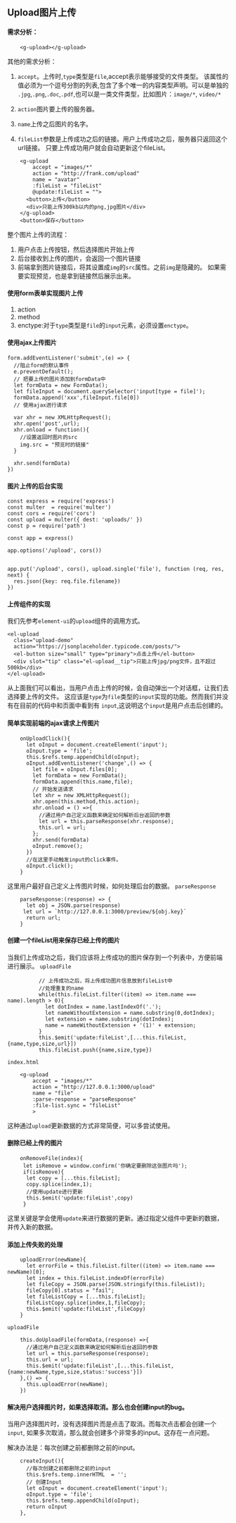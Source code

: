 ## Upload图片上传

#### 需求分析：
```
    <g-upload></g-upload>
```
其他的需求分析：
1. `accept`。上传时,`type`类型是`file`,accept表示能够接受的文件类型。
该属性的值必须为一个逗号分割的列表,包含了多个唯一的内容类型声明。可以是单独的
`.jpg`,`.png`,`.doc`,`.pdf`,也可以是一类文件类型，比如图片：`image/*`,
`video/*`

2. `action`图片要上传的服务器。

3. `name`上传之后图片的名字。

4. `fileList`参数是上传成功之后的链接。用户上传成功之后，服务器只返回这个url链接。
只要上传成功用户就会自动更新这个fileList。

```
    <g-upload
        accept = "images/*"
        action = "http://frank.com/upload"
        name = "avatar"
        :fileList = "fileList"
        @update:fileList = "">
      <button>上传</button>
      <div>只能上传300kb以内的png,jpg图片</div>
    </g-upload>
    <button>保存</button>
```

整个图片上传的流程：
1. 用户点击上传按钮，然后选择图片开始上传
2. 后台接收到上传的图片，会返回一个图片链接
3. 前端拿到图片链接后，将其设置成`img`的`src`属性。之前`img`是隐藏的。
   如果需要实现预览，也是拿到链接然后展示出来。



#### 使用form表单实现图片上传
1. action
2. method
3. enctype:对于`type`类型是`file`的`input`元素，必须设置`enctype`。



#### 使用ajax上传图片
```
form.addEventListener('submit',(e) => {
  //阻止form的默认事件
  e.preventDefault();
  // 把要上传的图片添加到formData中
  let formData = new FormData();
  let fileInput = document.querySelector('input[type = file]');
  formData.append('xxx',fileInput.file[0])
  // 使用ajax进行请求

  var xhr = new XMLHttpRequest();
  xhr.open('post',url);
  xhr.onload = function(){
    //设置返回时图片的src
    img.src = "预览时的链接"
  }

  xhr.send(formData)
})

```



#### 图片上传的后台实现
```
const express = require('express')
const multer  = require('multer')
const cors = require('cors')
const upload = multer({ dest: 'uploads/' })
const p = require('path')

const app = express()

app.options('/upload', cors())


app.put('/upload', cors(), upload.single('file'), function (req, res, next) {
  res.json({key: req.file.filename})
})
```


#### 上传组件的实现
我们先参考`element-ui`的`upload`组件的调用方式。
```
<el-upload
  class="upload-demo"
  action="https://jsonplaceholder.typicode.com/posts/">
  <el-button size="small" type="primary">点击上传</el-button>
  <div slot="tip" class="el-upload__tip">只能上传jpg/png文件，且不超过500kb</div>
</el-upload>
```
从上面我们可以看出，当用户点击上传的时候，会自动弹出一个对话框，让我们去选择要上传的文件。
这应该是`type`为`file`类型的`input`实现的功能。然而我们并没有在目前的代码中和页面中看到有
`input`,这说明这个`input`是用户点击后创建的。


#### 简单实现前端的ajax请求上传图片

```
    onUploadClick(){
      let oInput = document.createElement('input');
      oInput.type = 'file';
      this.$refs.temp.appendChild(oInput);
      oInput.addEventListener('change',() => {
        let file = oInput.files[0];
        let formData = new FormData();
        formData.append(this.name,file);
        // 开始发送请求
        let xhr = new XMLHttpRequest();
        xhr.open(this.method,this.action);
        xhr.onload = () =>{
          //通过用户自己定义函数来确定如何解析后台返回的参数
          let url = this.parseResponse(xhr.response);
          this.url = url;
        };
        xhr.send(formData)
        oInput.remove();
      })
      //在这里手动触发input的click事件。
      oInput.click();
    }

```

这里用户最好自己定义上传图片时候，如何处理后台的数据。
`parseResponse`
```
    parseResponse:(response) => {
      let obj = JSON.parse(response)
     let url = `http://127.0.0.1:3000/preview/${obj.key}`
      return url;
    }
```

#### 创建一个fileList用来保存已经上传的图片
当我们上传成功之后，我们应该将上传成功的图片保存到一个列表中，方便前端
进行展示。
`uploadFile`
```
          // 上传成功之后，将上传成功图片信息放到fileList中
          //处理重复的name
          while(this.fileList.filter((item) => item.name === name).length > 0){
            let dotIndex = name.lastIndexOf('.');
            let nameWithoutExtension = name.substring(0,dotIndex);
            let extension = name.substring(dotIndex);
            name = nameWithoutExtension + '(1)' + extension;
          }
          this.$emit('update:fileList',[...this.fileList,{name,type,size,url}])
          this.fileList.push({name,size,type})
```
`index.html`
```
    <g-upload
        accept = "images/*"
        action = "http://127.0.0.1:3000/upload"
        name = "file"
        :parse-response = "parseResponse"
        :file-list.sync = "fileList"
        >
```
这种通过`upload`更新数据的方式非常简便，可以多尝试使用。

#### 删除已经上传的图片
```
    onRemoveFile(index){
     let isRemove = window.confirm('你确定要删除这张图片吗');
     if(isRemove){
      let copy = [...this.fileList];
      copy.splice(index,1);
      //使用update进行更新
      this.$emit('update:fileList',copy)
     }
```
这里关键是学会使用`update`来进行数据的更新。通过指定父组件中更新的数据，并传入新的数据。

#### 添加上传失败的处理
```
    uploadError(newName){
      let errorFile = this.fileList.filter((item) => item.name === newName)[0];
      let index = this.fileList.indexOf(errorFile)
      let fileCopy = JSON.parse(JSON.stringify(this.fileList));
      fileCopy[0].status = "fail";
      let fileListCopy = [...this.fileList];
      fileListCopy.splice(index,1,fileCopy);
      this.$emit('update:fileList',fileCopy)
    }
```

`uploadFile`
```
    this.doUploadFile(formData,(response) =>{
      //通过用户自己定义函数来确定如何解析后台返回的参数
      let url = this.parseResponse(response);
      this.url = url;
      this.$emit('update:fileList',[...this.fileList,{name:newName,type,size,status:'success'}])
    },() => {
      this.uploadError(newName);
    })
```
#### 解决用户选择图片时，如果选择取消。那么也会创建input的bug。
当用户选择图片时，没有选择图片而是点击了取消。而每次点击都会创建一个`input`,
如果多次取消，那么就会创建多个非常多的input。这存在一点问题。

解决办法是：每次创建之前都删除之前的input。
```
    createInput(){
      //每次创建之前都删除之前的input
      this.$refs.temp.innerHTML  = '';
      // 创建Input
      let oInput = document.createElement('input');
      oInput.type = 'file';
      this.$refs.temp.appendChild(oInput);
      return oInput
    },

```
